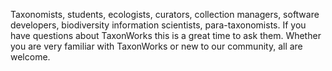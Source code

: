 Taxonomists, students, ecologists, curators, collection managers, software developers, biodiversity information scientists, para-taxonomists. If you have questions about TaxonWorks this is a great time to ask them. Whether you are very familiar with TaxonWorks or new to our community, all are welcome.
